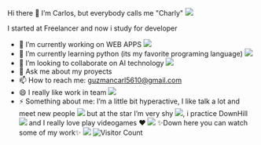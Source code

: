 Hi there 👋 I’m Carlos, but everybody calls me "Charly" 
![]("https://media3.giphy.com/media/h408T6Y5GfmXBKW62l/giphy.gif?cid=ecf05e47ylzii7yoap4cgeusi46kwgnpm97rjhzuqcofmpbk&rid=giphy.gif&ct=g"width="120")

 I started at Freelancer and now i study for developer
- 🔭 I’m currently working on WEB APPS ![]("https://media3.giphy.com/media/HzW4K6qyjQBSaXvjRh/giphy.gif?cid=790b76114d71e799f7c5f5a1c11c5023c3375bd2fde31ae7&rid=giphy.gif&ct=g"width="80") 
- 🌱 I’m currently learning python (its my favorite programing language)  ![]("https://media2.giphy.com/media/KAq5w47R9rmTuvWOWa/giphy.gif?cid=ecf05e47o65h6j7ckz6xwo5iuggu33smbgddadui0a20sv9n&rid=giphy.gif&ct=g"width="30")
- 👯 I’m looking to collaborate on AI technology ![]("https://media1.giphy.com/media/n6mEMqAuYOQ8l8qcEE/giphy.gif?cid=ecf05e472kuk0wuuoyb8836lbd7puyhfyw9rjac3j1g3jxob&rid=giphy.gif&ct=g"width="80")
- 💬 Ask me about my proyects 
- 📫 How to reach me: guzmancarl5610@gmail.com 
- 😄 I really like work in team ![]("https://media2.giphy.com/media/NEU34P7OlWe1a/giphy.gif?cid=ecf05e473yrbfy37narc4l5t0umvvjrjlawo2nhrzvuckskw&rid=giphy.gif&ct=g"width="180")
- ⚡ Something about me: I’m a little bit hyperactive, I like talk a lot and meet new people ![]("https://media2.giphy.com/media/dSetNZo2AJfptAk9hp/giphy.gif?cid=ecf05e47yhjlkgbw8tj1fkoietoam9npg34mahyybmi68kfo&rid=giphy.gif&ct=g"width="100")  but at the star I’m very shy
![]("https://media0.giphy.com/media/2wKbtCMHTVoOY/giphy.gif?cid=ecf05e477z72izx6io0n1n0urri5f9noofscadiw793c5ig7&rid=giphy.gif&ct=g"{width='100px'}), i practice DownHill ![]("https://media3.giphy.com/media/3og0IS3qlXe8RFWouY/giphy.gif?cid=ecf05e47k450mqtxh8xcdktiqcgb1ndb2zsymp7k4nj0wlez&rid=giphy.gif&ct=g)   and I really love play videogames ♥  ![]("https://media0.giphy.com/media/YTtqB2j5EN7IA/giphy.gif?cid=ecf05e47gs6j5txmvnz7hzwvhf9ne9net58t7ccjaz5hg71p&rid=giphy.gif&ct=g)
 ✨Down here you can watch some of my work✨
![]("https://media4.giphy.com/media/Js7cqIkpxFy0bILFFA/giphy.gif?cid=ecf05e47qvkbb6wwg4njm4anmwospdckdmxrji5a8d5iye45&rid=giphy.gif&ct=g"width="350")
![Visitor Count](https://profile-counter.glitch.me/charlyguz/count.svg)
